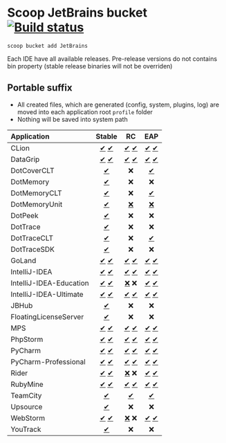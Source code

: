 # Scoop JetBrains bucket [![Build status](https://img.shields.io/appveyor/ci/Ash258/scoop-Jetbrains/master.svg?style=popout&logo=appveyor&label=AppVeyor)](https://ci.appveyor.com/project/Ash258/scoop-jetbrains)

`scoop bucket add JetBrains`

Each IDE have all available releases. Pre-release versions do not contains bin property (stable release binaries will not be overriden)

## Portable suffix

- All created files, which are generated (config, system, plugins, log) are moved into each application root `profile` folder
- Nothing will be saved into system path

| Application             |                                             Stable                                             |                                                   RC                                                   |                                                  EAP                                                   |
| :---------------------- | :--------------------------------------------------------------------------------------------: | :----------------------------------------------------------------------------------------------------: | :----------------------------------------------------------------------------------------------------: |
| CLion                   |                   [✔](./bucket/CLion.json) [✔](./bucket/CLion-portable.json)                   |                    [✔](./bucket/CLion-RC.json) [✔](./bucket/CLion-RC-portable.json)                    |                   [✔](./bucket/CLion-EAP.json) [✔](./bucket/CLion-EAP-portable.json)                   |
| DataGrip                |                [✔](./bucket/DataGrip.json) [✔](./bucket/DataGrip-portable.json)                |                 [✔](./bucket/DataGrip-RC.json) [✔](./bucket/DataGrip-RC-portable.json)                 |                [✔](./bucket/DataGrip-EAP.json) [✔](./bucket/DataGrip-EAP-portable.json)                |
| DotCoverCLT             |                                 [✔](./bucket/DotCoverCLT.json)                                 |                                                   ❌                                                    |                                   [✔](./bucket/DotCoverCLT-EAP.json)                                   |
| DotMemory               |                                  [✔](./bucket/DotMemory.json)                                  |                                                   ❌                                                    |                                                   ❌                                                    |
| DotMemoryCLT            |                                [✔](./bucket/DotMemoryCLT.json)                                 |                                                   ❌                                                    |                                  [✔](./bucket/DotMemoryCLT-EAP.json)                                   |
| DotMemoryUnit           |                                [✔](./bucket/DotMemoryUnit.json)                                |  [❌](https://data.services.jetbrains.com/products/releases?code=DMU&latest=true&platform=zip&type=rc)  | [❌](https://data.services.jetbrains.com/products/releases?code=DMU&latest=true&platform=zip&type=eap)  |
| DotPeek                 |                                   [✔](./bucket/DotPeek.json)                                   |                                                   ❌                                                    |                                                   ❌                                                    |
| DotTrace                |                                  [✔](./bucket/DotTrace.json)                                   |                                                   ❌                                                    |                                                   ❌                                                    |
| DotTraceCLT             |                                 [✔](./bucket/DotTraceCLT.json)                                 |                                                   ❌                                                    |                                  [✔](./bucket/DotMemoryCLT-EAP.json)                                   |
| DotTraceSDK             |                                 [✔](./bucket/DotTraceSDK.json)                                 |                                                   ❌                                                    |                                                   ❌                                                    |
| GoLand                  |                  [✔](./bucket/GoLand.json) [✔](./bucket/GoLand-portable.json)                  |                   [✔](./bucket/GoLand-RC.json) [✔](./bucket/GoLand-RC-portable.json)                   |                  [✔](./bucket/GoLand-EAP.json) [✔](./bucket/GoLand-EAP-portable.json)                  |
| IntelliJ-IDEA           |           [✔](./bucket/IntelliJ-IDEA.json) [✔](./bucket/IntelliJ-IDEA-portable.json)           |            [✔](./bucket/IntelliJ-IDEA-RC.json) [✔](./bucket/IntelliJ-IDEA-RC-portable.json)            |           [✔](./bucket/IntelliJ-IDEA-EAP.json) [✔](./bucket/IntelliJ-IDEA-EAP-portable.json)           |
| IntelliJ-IDEA-Education | [✔](./bucket/IntelliJ-IDEA-Education.json) [✔](./bucket/IntelliJ-IDEA-Education-portable.json) | [❌](https://data.services.jetbrains.com/products/releases?code=IIE&latest=true&platform=zip&type=rc) ❌ | [✔](./bucket/IntelliJ-IDEA-Education-EAP.json) [✔](./bucket/IntelliJ-IDEA-Education-EAP-portable.json) |
| IntelliJ-IDEA-Ultimate  |  [✔](./bucket/IntelliJ-IDEA-Ultimate.json) [✔](./bucket/IntelliJ-IDEA-Ultimate-portable.json)  |   [✔](./bucket/IntelliJ-IDEA-Ultimate-RC.json) [✔](./bucket/IntelliJ-IDEA-Ultimate-RC-portable.json)   |  [✔](./bucket/IntelliJ-IDEA-Ultimate-EAP.json) [✔](./bucket/IntelliJ-IDEA-Ultimate-EAP-portable.json)  |
| JBHub                   |                                    [✔](./bucket/JBHub.json)                                    |                                                   ❌                                                    |                                                   ❌                                                    |
| FloatingLicenseServer   |                            [✔](./bucket/FloatingLicenseServer.json)                            |                                                   ❌                                                    |                                                   ❌                                                    |
| MPS                     |                     [✔](./bucket/MPS.json) [✔](./bucket/MPS-portable.json)                     |                      [✔](./bucket/MPS-RC.json) [✔](./bucket/MPS-RC-portable.json)                      |                     [✔](./bucket/MPS-EAP.json) [✔](./bucket/MPS-EAP-portable.json)                     |
| PhpStorm                |                [✔](./bucket/PhpStorm.json) [✔](./bucket/PhpStorm-portable.json)                |                 [✔](./bucket/PhpStorm-RC.json) [✔](./bucket/PhpStorm-RC-portable.json)                 |                [✔](./bucket/PhpStorm-EAP.json) [✔](./bucket/PhpStorm-EAP-portable.json)                |
| PyCharm                 |                 [✔](./bucket/PyCharm.json) [✔](./bucket/PyCharm-portable.json)                 |                  [✔](./bucket/PyCharm-RC.json) [✔](./bucket/PyCharm-RC-portable.json)                  |                 [✔](./bucket/PyCharm-EAP.json) [✔](./bucket/PyCharm-EAP-portable.json)                 |
| PyCharm-Professional    |    [✔](./bucket/PyCharm-Professional.json) [✔](./bucket/PyCharm-Professional-portable.json)    |     [✔](./bucket/PyCharm-Professional-RC.json) [✔](./bucket/PyCharm-Professional-RC-portable.json)     |    [✔](./bucket/PyCharm-Professional-EAP.json) [✔](./bucket/PyCharm-Professional-EAP-portable.json)    |
| Rider                   |                   [✔](./bucket/Rider.json) [✔](./bucket/Rider-portable.json)                   | [❌](https://data.services.jetbrains.com/products/releases?code=RD&latest=true&platform=zip&type=rc) ❌  |                   [✔](./bucket/Rider-EAP.json) [✔](./bucket/Rider-EAP-portable.json)                   |
| RubyMine                |                [✔](./bucket/RubyMine.json) [✔](./bucket/RubyMine-portable.json)                |                 [✔](./bucket/RubyMine-RC.json) [✔](./bucket/RubyMine-RC-portable.json)                 |                [✔](./bucket/RubyMine-EAP.json) [✔](./bucket/RubyMine-EAP-portable.json)                |
| TeamCity                |                                  [✔](./bucket/TeamCity.json)                                   |                                     [✔](./bucket/TeamCity-RC.json)                                     |                                    [✔](./bucket/TeamCity-EAP.json)                                     |
| Upsource                |                                  [✔](./bucket/Upsource.json)                                   |                                                   ❌                                                    |                                                   ❌                                                    |
| WebStorm                |                [✔](./bucket/WebStorm.json) [✔](./bucket/WebStorm-portable.json)                | [❌](https://data.services.jetbrains.com/products/releases?code=WS&latest=true&platform=zip&type=rc) ❌  |                [✔](./bucket/WebStorm-EAP.json) [✔](./bucket/WebStorm-EAP-portable.json)                |
| YouTrack                |                                  [✔](./bucket/YouTrack.json)                                   |                                                   ❌                                                    |                                                   ❌                                                    |
